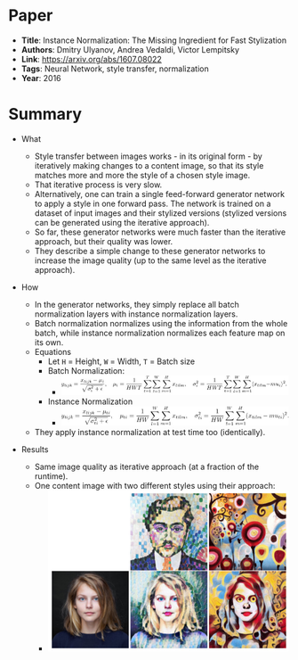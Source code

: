 # Paper

* **Title**: Instance Normalization: The Missing Ingredient for Fast Stylization
* **Authors**: Dmitry Ulyanov, Andrea Vedaldi, Victor Lempitsky
* **Link**: https://arxiv.org/abs/1607.08022
* **Tags**: Neural Network, style transfer, normalization
* **Year**: 2016

# Summary

* What
  * Style transfer between images works - in its original form - by iteratively making changes to a content image, so that its style matches more and more the style of a chosen style image.
  * That iterative process is very slow.
  * Alternatively, one can train a single feed-forward generator network to apply a style in one forward pass. The network is trained on a dataset of input images and their stylized versions (stylized versions can be generated using the iterative approach).
  * So far, these generator networks were much faster than the iterative approach, but their quality was lower.
  * They describe a simple change to these generator networks to increase the image quality (up to the same level as the iterative approach).

* How
  * In the generator networks, they simply replace all batch normalization layers with instance normalization layers.
  * Batch normalization normalizes using the information from the whole batch, while instance normalization normalizes each feature map on its own.
  * Equations
    * Let `H` = Height, `W` = Width, `T` = Batch size
    * Batch Normalization:
      * ![Batch Normalization Equations](images/Instance_Normalization_The_Missing_Ingredient_for_Fast_Stylization__batch_normalization.jpg?raw=true "Batch Normalization Equations")
    * Instance Normalization
      * ![Instance Normalization Equations](images/Instance_Normalization_The_Missing_Ingredient_for_Fast_Stylization__instance_normalization.jpg?raw=true "Instance Normalization Equations")
  * They apply instance normalization at test time too (identically).

* Results
  * Same image quality as iterative approach (at a fraction of the runtime).
  * One content image with two different styles using their approach:
    * ![Example](images/Instance_Normalization_The_Missing_Ingredient_for_Fast_Stylization__example.jpg?raw=true "Example")
